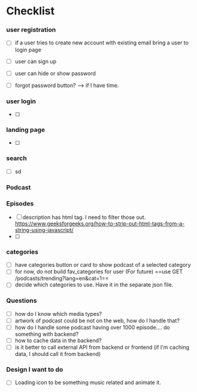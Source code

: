 # Checklist

### user registration
- [ ] if a user tries to create new account with existing email bring a user to login page
- [ ] user can sign up
- [ ] user can hide or show password
- [ ] forgot password button? --> if I have time.


### user login
- [ ] 

### landing page
- [ ] 

### search
- [ ] sd

### Podcast

### Episodes
- [ ] description has html tag. I need to filter those out. https://www.geeksforgeeks.org/how-to-strip-out-html-tags-from-a-string-using-javascript/
- [ ] 

### categories
- [ ] have categories button or card to show podcast of a selected category
- [ ] for now, do not build fav_categories for user (For future)
      ==use GET /podcasts/trending?lang=en&cat=1==
- [ ] decide which categories to use. Have it in the separate json file.

### Questions
- [ ] how do I know which media types?
- [ ] artwork of podcast could be not on the web, how do I handle that?
- [ ] how do I handle some podcast having over 1000 episode.... do something with backend?
- [ ] how to cache data in the backend?
- [ ] is it better to call external API from backend or frontend (if I'm caching data, I should call it from backend)

### Design I want to do
-[ ] Loading icon to be something music related and animate it.
            

